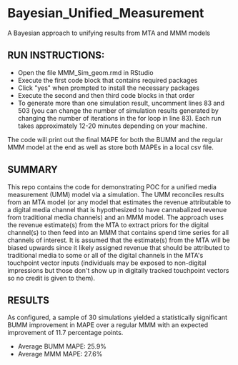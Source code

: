# Bayesian_Unified_Measurement
A Bayesian approach to unifying results from MTA and MMM models

## RUN INSTRUCTIONS:
- Open the file MMM_Sim_geom.rmd in RStudio
- Execute the first code block that contains required packages
- Click "yes" when prompted to install the necessary packages
- Execute the second and then third code blocks in that order
- To generate more than one simulation result, uncomment lines 83 and 503 (you can change the number of simulation results generated by changing the number of iterations in the for loop in line 83). Each run takes approximately 12-20 minutes depending on your machine.

The code will print out the final MAPE for both the BUMM and the regular MMM model at the end as well as store both MAPEs in a local csv file.

## SUMMARY
This repo contains the code for demonstrating POC for a unified media measurement (UMM) model via a simulation. The UMM reconciles results from an MTA model (or any model that estimates the revenue attributable to a digital media channel that is hypothesized to have cannabalized revenue from traditional media channels) and an MMM model.
The approach uses the revenue estimate(s) from the MTA to extract priors for the digital channel(s) to then feed into an MMM that contains spend time series for all channels of interest.
It is assumed that the estimate(s) from the MTA will be biased upwards since it likely assigned revenue that should be attributed to traditional media to some or all of the digital channels in the MTA's touchpoint vector inputs (individuals may be exposed to non-digital impressions but those don't show up in digitally tracked touchpoint vectors so no credit is given to them). 

## RESULTS

As configured, a sample of 30 simulations yielded a statistically significant BUMM improvement in MAPE over a regular MMM with an expected improvement of 11.7 percentage points. 
- Average BUMM MAPE: 25.9%
- Average MMM MAPE: 27.6%

